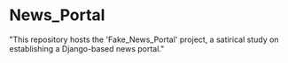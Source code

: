 # News_Portal
"This repository hosts the 'Fake_News_Portal' project, a satirical study on establishing a Django-based news portal."
